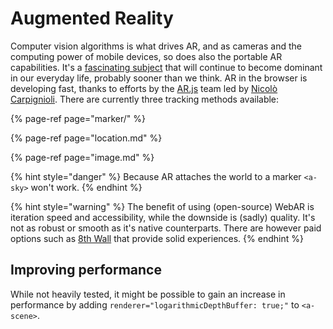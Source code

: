 # Augmented Reality

Computer vision algorithms is what drives AR, and as cameras and the computing power of mobile devices, so does also the portable AR capabilities. It's a [fascinating subject](https://www.sciencedirect.com/topics/computer-science/augmented-reality) that will continue to become  dominant in our everyday life, probably sooner than we think. AR in the browser is developing fast, thanks to efforts by the [AR.js](https://ar-js-org.github.io/AR.js-Docs/) team led by [Nicolò Carpignioli](https://twitter.com/nicolocarp). There are currently three tracking methods available:

{% page-ref page="marker/" %}

{% page-ref page="location.md" %}

{% page-ref page="image.md" %}

{% hint style="danger" %}
Because AR attaches the world to a marker `<a-sky>` won't work.
{% endhint %}

{% hint style="warning" %}
The benefit of using \(open-source\) WebAR is iteration speed and accessibility, while the downside is \(sadly\) quality. It's not as robust or smooth as it's native counterparts. There are however paid options such as [8th Wall](https://www.8thwall.com/) that provide solid experiences.
{% endhint %}

## Improving performance

While not heavily tested, it might be possible to gain an increase in performance by adding `renderer="logarithmicDepthBuffer: true;"` to  `<a-scene>`.

